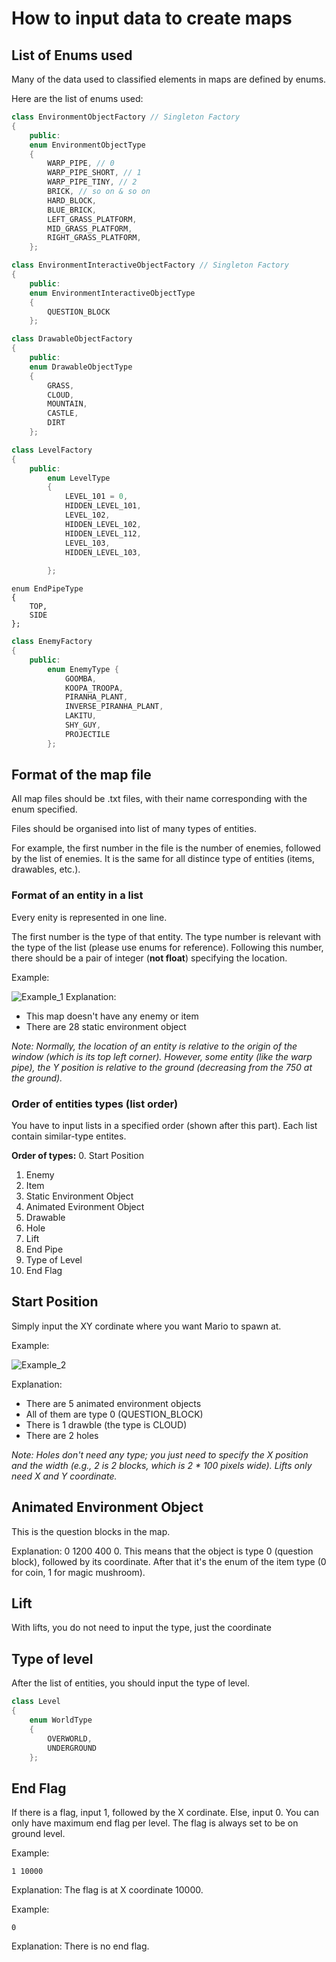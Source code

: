 # How to input data to create maps
## List of Enums used
Many of the data used to classified elements in maps are defined by enums.

Here are the list of enums used:
```cpp
class EnvironmentObjectFactory // Singleton Factory
{
    public:
    enum EnvironmentObjectType
    {
        WARP_PIPE, // 0
        WARP_PIPE_SHORT, // 1
        WARP_PIPE_TINY, // 2
        BRICK, // so on & so on
        HARD_BLOCK,
        BLUE_BRICK,
        LEFT_GRASS_PLATFORM,
        MID_GRASS_PLATFORM,
        RIGHT_GRASS_PLATFORM,
    };
```
```cpp
class EnvironmentInteractiveObjectFactory // Singleton Factory
{
    public:
    enum EnvironmentInteractiveObjectType
    {
        QUESTION_BLOCK
    };
```
```cpp
class DrawableObjectFactory
{
    public:
    enum DrawableObjectType
    {
        GRASS,
        CLOUD,
        MOUNTAIN,
        CASTLE,
        DIRT
    };
```
```cpp
class LevelFactory
{
    public:
        enum LevelType
        {
            LEVEL_101 = 0,
            HIDDEN_LEVEL_101,
            LEVEL_102,
            HIDDEN_LEVEL_102,
            HIDDEN_LEVEL_112,
            LEVEL_103,
            HIDDEN_LEVEL_103,
            
        };
```

```
enum EndPipeType
{
    TOP,
    SIDE
};
```

``` cpp
class EnemyFactory
{
    public:
        enum EnemyType {
            GOOMBA,
            KOOPA_TROOPA,
            PIRANHA_PLANT,
            INVERSE_PIRANHA_PLANT,
            LAKITU,
            SHY_GUY,
            PROJECTILE
        };
```

## Format of the map file
All map files should be .txt files, with their name corresponding with the enum specified.

Files should be organised into list of many types of entities.

For example, the first number in the file is the number of enemies, followed by the list of enemies. It is the same for all distince type of entities (items, drawables, etc.).

### Format of an entity in a list

Every enity is represented in one line.

The first number is the type of that entity. The type number is relevant with the type of the list (please use enums for reference).
Following this number, there should be a pair of integer (**not float**) specifying the location.

Example:

![Example_1](/Docs/Images/Figure1.png)
Explanation:
- This map doesn't have any enemy or item
- There are 28 static environment object

*Note: Normally, the location of an entity is relative to the origin of the window (which is its top left corner). However, some entity (like the warp pipe), the Y position is relative to the ground (decreasing from the 750 at the ground).*

### Order of entities types (list order)

You have to input lists in a specified order (shown after this part). Each list contain similar-type entites.

**Order of types:**
0. Start Position
1. Enemy
2. Item
3. Static Environment Object
4. Animated Evironment Object
5. Drawable
6. Hole
7. Lift
8. End Pipe
9. Type of Level
10. End Flag

## Start Position

Simply input the XY cordinate where you want Mario to spawn at.

Example:

![Example_2](/Docs/Images/Figure2.png)

Explanation:
- There are 5 animated environment objects
- All of them are type 0 (QUESTION_BLOCK)
- There is 1 drawble (the type is CLOUD)
- There are 2 holes

*Note: Holes don't need any type; you just need to specify the X position and the width (e.g., 2 is 2 blocks, which is 2 * 100 pixels wide). Lifts only need X and Y coordinate.*

## Animated Environment Object

This is the question blocks in the map.

Explanation: 0 1200 400 0. This means that the object is type 0 (question block), followed by its coordinate. After that it's the enum of the item type (0 for coin, 1 for magic mushroom).

## Lift

With lifts, you do not need to input the type, just the coordinate

## Type of level

After the list of entities, you should input the type of level.

```cpp
class Level
{
    enum WorldType
    {
        OVERWORLD,
        UNDERGROUND
    };
```

## End Flag

If there is a flag, input 1, followed by the X cordinate. Else, input 0. You can only have maximum end flag per level. The flag is always set to be on ground level.

Example:
```
1 10000
```
Explanation: The flag is at X coordinate 10000.

Example:
```
0
```
Explanation: There is no end flag.